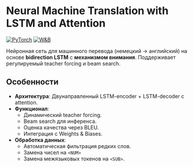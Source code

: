 # Neural Machine Translation with LSTM and Attention

[![PyTorch](https://img.shields.io/badge/PyTorch-2.0+-red.svg)](https://pytorch.org/)
[![W&B](https://img.shields.io/badge/Weights_&_Biases-FFCC33?logo=weightsandbiases)](https://wandb.ai)

Нейронная сеть для машинного перевода (немецкий → английский) на основе **bidirection LSTM** с **механизмом внимания**. Поддерживает регулируемый teacher forcing и beam search.

## Особенности
- **Архитектура**: Двунаправленный LSTM-encoder + LSTM-decoder с attention.
- **Функционал**:
  - Динамический teacher forcing.
  - Beam search для инференса.
  - Оценка качества через BLEU.
  - Интеграция с Weights & Biases.
- **Обработка данных**:
  - Автоматическая фильтрация редких слов.
  - Замена чисел на `<NUM>`
  - Замена межязыковых токенов на `<SUB>`.
